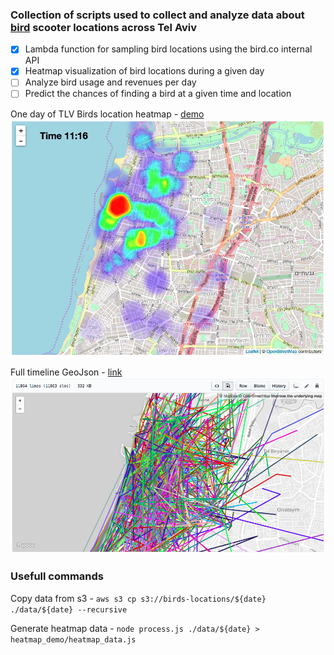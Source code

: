 ### Collection of scripts used to collect and analyze data about [bird](https://bird.co) scooter locations across Tel Aviv

- [x] Lambda function for sampling bird locations using the bird.co internal API
- [x] Heatmap visualization of bird locations during a given day
- [ ] Analyze bird usage and revenues per day
- [ ] Predict the chances of finding a bird at a given time and location

One day of TLV Birds location heatmap - [demo](https://idoco.github.io/birding/heatmap_demo/)
[![heatmap demo](examples/heatmap_example.png)](https://idoco.github.io/birding/heatmap_demo/)

Full timeline GeoJson - [link](examples/timeline_example.geojson)
[![timeline geojson](examples/timeline_example.png)](examples/timeline_example.geojson)

### Usefull commands

Copy data from s3 - `aws s3 cp s3://birds-locations/${date} ./data/${date} --recursive`

Generate heatmap data - `node process.js ./data/${date} > heatmap_demo/heatmap_data.js`
